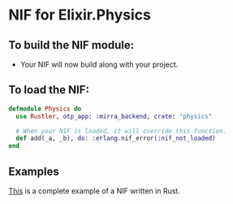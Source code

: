 # NIF for Elixir.Physics

## To build the NIF module:

- Your NIF will now build along with your project.

## To load the NIF:

```elixir
defmodule Physics do
  use Rustler, otp_app: :mirra_backend, crate: "physics"

  # When your NIF is loaded, it will override this function.
  def add(_a, _b), do: :erlang.nif_error(:nif_not_loaded)
end
```

## Examples

[This](https://github.com/rusterlium/NifIo) is a complete example of a NIF written in Rust.
